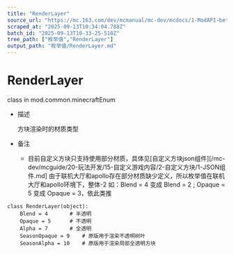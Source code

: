 ```yaml
---
title: "RenderLayer"
source_url: "https://mc.163.com/dev/mcmanual/mc-dev/mcdocs/1-ModAPI-beta/%E6%9E%9A%E4%B8%BE%E5%80%BC/RenderLayer.html?catalog=1"
scraped_at: "2025-09-13T10:34:04.788Z"
batch_id: "2025-09-13T10-33-25-510Z"
tree_path: ["枚举值","RenderLayer"]
output_path: "枚举值/RenderLayer.md"
---
```


#  RenderLayer

class in mod.common.minecraftEnum

*   描述
    
    方块渲染时的材质类型
    
*   备注
    
    *   目前自定义方块只支持使用部分材质，具体见\[自定义方块json组件\]\[/mc-dev/mcguide/20-玩法开发/15-自定义游戏内容/2-自定义方块/1-JSON组件.md\] 由于联机大厅和apollo存在部分材质缺少定义，所以枚举值在联机大厅和apollo环境下，整体-2 如：Blend = 4 变成 Blend = 2 ; Opaque = 5 变成 Opaque = 3，依此类推

```
class RenderLayer(object):
	Blend = 4		# 半透明
	Opaque = 5		# 不透明
	Alpha = 7		# 全透明
	SeasonOpaque = 9	# 原版用于渲染不透明树叶
	SeasonAlpha = 10	# 原版用于渲染局部全透明方块


```